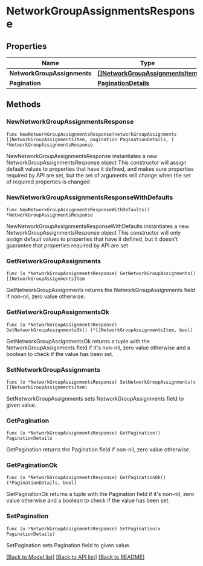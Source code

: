 # NetworkGroupAssignmentsResponse

## Properties

Name | Type | Description | Notes
------------ | ------------- | ------------- | -------------
**NetworkGroupAssignments** | [**[]NetworkGroupAssignmentsItem**](NetworkGroupAssignmentsItem.md) |  | 
**Pagination** | [**PaginationDetails**](PaginationDetails.md) |  | 

## Methods

### NewNetworkGroupAssignmentsResponse

`func NewNetworkGroupAssignmentsResponse(networkGroupAssignments []NetworkGroupAssignmentsItem, pagination PaginationDetails, ) *NetworkGroupAssignmentsResponse`

NewNetworkGroupAssignmentsResponse instantiates a new NetworkGroupAssignmentsResponse object
This constructor will assign default values to properties that have it defined,
and makes sure properties required by API are set, but the set of arguments
will change when the set of required properties is changed

### NewNetworkGroupAssignmentsResponseWithDefaults

`func NewNetworkGroupAssignmentsResponseWithDefaults() *NetworkGroupAssignmentsResponse`

NewNetworkGroupAssignmentsResponseWithDefaults instantiates a new NetworkGroupAssignmentsResponse object
This constructor will only assign default values to properties that have it defined,
but it doesn't guarantee that properties required by API are set

### GetNetworkGroupAssignments

`func (o *NetworkGroupAssignmentsResponse) GetNetworkGroupAssignments() []NetworkGroupAssignmentsItem`

GetNetworkGroupAssignments returns the NetworkGroupAssignments field if non-nil, zero value otherwise.

### GetNetworkGroupAssignmentsOk

`func (o *NetworkGroupAssignmentsResponse) GetNetworkGroupAssignmentsOk() (*[]NetworkGroupAssignmentsItem, bool)`

GetNetworkGroupAssignmentsOk returns a tuple with the NetworkGroupAssignments field if it's non-nil, zero value otherwise
and a boolean to check if the value has been set.

### SetNetworkGroupAssignments

`func (o *NetworkGroupAssignmentsResponse) SetNetworkGroupAssignments(v []NetworkGroupAssignmentsItem)`

SetNetworkGroupAssignments sets NetworkGroupAssignments field to given value.


### GetPagination

`func (o *NetworkGroupAssignmentsResponse) GetPagination() PaginationDetails`

GetPagination returns the Pagination field if non-nil, zero value otherwise.

### GetPaginationOk

`func (o *NetworkGroupAssignmentsResponse) GetPaginationOk() (*PaginationDetails, bool)`

GetPaginationOk returns a tuple with the Pagination field if it's non-nil, zero value otherwise
and a boolean to check if the value has been set.

### SetPagination

`func (o *NetworkGroupAssignmentsResponse) SetPagination(v PaginationDetails)`

SetPagination sets Pagination field to given value.



[[Back to Model list]](../README.md#documentation-for-models) [[Back to API list]](../README.md#documentation-for-api-endpoints) [[Back to README]](../README.md)


